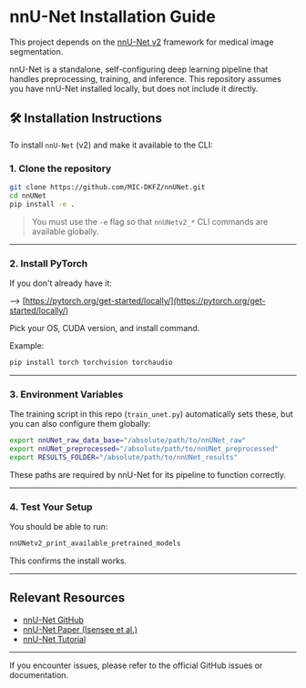# nnU-Net Installation Guide

This project depends on the [nnU-Net v2](https://github.com/MIC-DKFZ/nnUNet) framework for medical image segmentation.

nnU-Net is a standalone, self-configuring deep learning pipeline that handles preprocessing, training, and inference. This repository assumes you have nnU-Net installed locally, but does not include it directly.

## 🛠 Installation Instructions

To install `nnU-Net` (v2) and make it available to the CLI:

### 1. Clone the repository

```bash
git clone https://github.com/MIC-DKFZ/nnUNet.git
cd nnUNet
pip install -e .
````

> You must use the `-e` flag so that `nnUNetv2_*` CLI commands are available globally.

---

### 2. Install PyTorch

If you don't already have it:

--> [https://pytorch.org/get-started/locally/](https://pytorch.org/get-started/locally/)

Pick your OS, CUDA version, and install command.

Example:

```bash
pip install torch torchvision torchaudio
```

---

### 3. Environment Variables

The training script in this repo (`train_unet.py`) automatically sets these, but you can also configure them globally:

```bash
export nnUNet_raw_data_base="/absolute/path/to/nnUNet_raw"
export nnUNet_preprocessed="/absolute/path/to/nnUNet_preprocessed"
export RESULTS_FOLDER="/absolute/path/to/nnUNet_results"
```

These paths are required by nnU-Net for its pipeline to function correctly.

---

### 4. Test Your Setup

You should be able to run:

```bash
nnUNetv2_print_available_pretrained_models
```

This confirms the install works.

---

## Relevant Resources

* [nnU-Net GitHub](https://github.com/MIC-DKFZ/nnUNet)
* [nnU-Net Paper (Isensee et al.)](https://arxiv.org/abs/1809.10486)
* [nnU-Net Tutorial](https://github.com/MIC-DKFZ/nnUNet/blob/master/documentation/tutorial.md)

---

If you encounter issues, please refer to the official GitHub issues or documentation.

```
